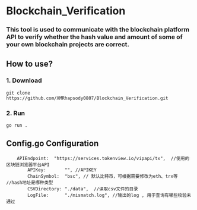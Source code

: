 # Blockchain_Verification

### This tool is used to communicate with the blockchain platform API to verify whether the hash value and amount of some of your own blockchain projects are correct.

## How to use?

### 1. Download

```
git clone https://github.com/XMRhapsody0807/Blockchain_Verification.git
```

### 2. Run

```
go run .
```

## Config.go Configuration
```
    APIEndpoint:  "https://services.tokenview.io/vipapi/tx",  //使用的区块链浏览器平台API
		APIKey:       "", //APIKEY
		ChainSymbol:  "bsc", // 默认比特币，可根据需要修改为eth、trx等  //hash地址是哪种类型
		CSVDirectory: "./data",  //读取csv文件的目录
		LogFile:      "./mismatch.log", //输出的log , 用于查询有哪些校验未通过
```
